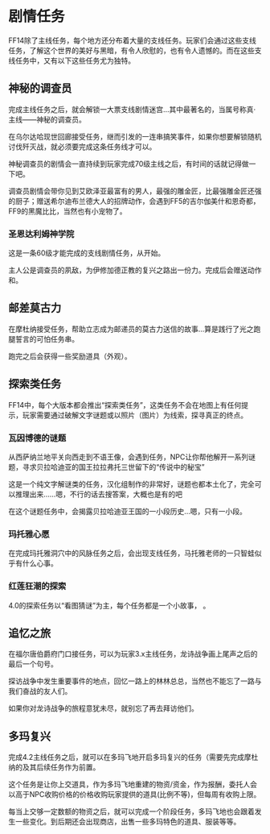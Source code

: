 # 剧情任务

FF14除了主线任务，每个地方还分布着大量的支线任务。玩家们会通过这些支线任务，了解这个世界的美好与黑暗，有令人欣慰的，也有令人遗憾的。而在这些支线任务中，又有以下这些任务尤为独特。

## 神秘的调查员

完成主线任务<Quest type="main" name="超越幻想，究极神兵" />之后，就会解锁一大票支线剧情迷宫…其中最著名的，当属号称真·主线——神秘的调查员。

在乌尔达哈现世回廊接受任务<Quest type="plus" name="神秘的调查员" />，继而引发的一连串搞笑事件，如果你想要解锁随机讨伐歼灭战，就必须要完成这条任务线才可以。

神秘调查员的剧情会一直持续到玩家完成70级主线之后，有时间的话就记得做一下吧。

调查员剧情会带你见到艾欧泽亚最富有的男人，最强的雕金匠，比最强雕金匠还强的厨子；赠送希尔迪布兰德大人的招牌动作，会遇到FF5的吉尔伽美什和恩奇都，FF9的黑魔比比，当然也有小宠物了。

### 圣恩达利姆神学院

这是一条60级才能完成的支线剧情任务，从<quest name="缺少的书" />开始。

主人公是调查员的夙敌，为伊修加德正教的复兴之路出一份力。完成后会赠送动作和<item name="神学院制服" />。

## 邮差莫古力
在摩杜纳接受<Quest name="神出鬼没的邮递员" />任务，帮助立志成为邮递员的莫古力送信的故事…算是践行了光之跑腿誓言的可怕任务串。

跑完之后会获得一些奖励道具（外观）。

## 探索类任务

FF14中，每个大版本都会推出“探索类任务”，这类任务不会在地图上有任何提示，玩家需要通过破解文字谜题或以照片（图片）为线索，探寻真正的终点。

### 瓦因博德的谜题
从西萨纳兰地平关向西走到不语王像，会遇到任务<quest name="瓦因博德的谜题" />，NPC让你帮他解开一系列谜题，寻求贝拉哈迪亚的国王拉拉弗托三世留下的“传说中的秘宝”

这是一个纯文字解谜类的任务，汉化组制作的非常好，谜题也都本土化了，完全可以推理出来……嗯，不行的话去搜答案，大概也是有的吧

在这个谜题任务中，会揭露贝拉哈迪亚王国的一小段历史…嗯，只有一小段。

### 玛托雅心愿

在完成玛托雅洞穴中的风脉任务之后，会出现支线任务<quest name="第一个愿望" />，马托雅老师的一只智蛙似乎有什么心事。

### 红莲狂潮的探索

4.0的探索任务以“看图猜谜”为主，每个任务都是一个小故事，<quest name="少女眼中的景色" /> <quest name="致心爱之人" /> <quest name="摇响铃铛" />。

## 追忆之旅

在福尔唐伯爵府门口接任务<quest name="追忆之旅" />，可以为玩家3.x主线任务，龙诗战争画上尾声之后的最后一个句号。

探访战争中发生重要事件的地点，回忆一路上的林林总总，当然也不能忘了一路与我们奋战的友人们。

如果你对龙诗战争的旅程意犹未尽，就别忘了再去拜访他们。

## 多玛复兴

完成4.2主线任务<quest name="有人欢喜有人忧" type="main"/>之后，就可以在多玛飞地开启多玛复兴的任务<quest name="君臣之义" type="plus" />（需要先完成摩杜纳的<quest name="沉睡在废弃营地的宝藏" />及其后续任务作为前置。

这个任务是让你上交道具，作为多玛飞地重建的物资/资金，作为报酬，委托人会以高于NPC收购价格的价格收购玩家提供的道具(比例不等)，但每周有收购上限。

每当上交够一定数额的物资之后，就可以完成一个阶段任务，多玛飞地也会跟着发生一些变化。到后期还会出现商店，出售一些多玛特色的道具、服装等等。